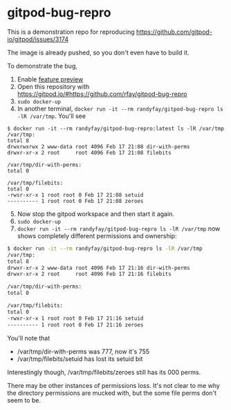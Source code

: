 # gitpod-bug-repro
This is a demonstration repo for reproducing https://github.com/gitpod-io/gitpod/issues/3174

The image is already pushed, so you don't even have to build it.

To demonstrate the bug, 

1. Enable [feature preview](https://gitpod.io/settings)
2. Open this repository with https://gitpod.io/#https://github.com/rfay/gitpod-bug-repro
3. `sudo docker-up`
4. In another terminal, `docker run -it --rm randyfay/gitpod-bug-repro ls -lR /var/tmp`. You'll see 
```
$ docker run -it --rm randyfay/gitpod-bug-repro:latest ls -lR /var/tmp
/var/tmp:
total 8
drwxrwxrwx 2 www-data root 4096 Feb 17 21:08 dir-with-perms
drwxr-xr-x 2 root     root 4096 Feb 17 21:08 filebits

/var/tmp/dir-with-perms:
total 0

/var/tmp/filebits:
total 0
-rwsr-xr-x 1 root root 0 Feb 17 21:08 setuid
---------- 1 root root 0 Feb 17 21:08 zeroes
```
5. Now stop the gitpod workspace and then start it again.
6. `sudo docker-up`
7. `docker run -it --rm randyfay/gitpod-bug-repro ls -lR /var/tmp` now shows completely different permissions and ownership:
```bash
$ docker run -it --rm randyfay/gitpod-bug-repro ls -lR /var/tmp
/var/tmp:
total 8
drwxr-xr-x 2 www-data root 4096 Feb 17 21:16 dir-with-perms
drwxr-xr-x 2 root     root 4096 Feb 17 21:16 filebits

/var/tmp/dir-with-perms:
total 0

/var/tmp/filebits:
total 0
-rwxr-xr-x 1 root root 0 Feb 17 21:16 setuid
---------- 1 root root 0 Feb 17 21:16 zeroes
```

You'll note that 
* /var/tmp/dir-with-perms was 777, now it's 755
* /var/tmp/filebits/setuid has lost its setuid bit

Interestingly though, /var/tmp/filebits/zeroes still has its 000 perms. 

There may be other instances of permissions loss. It's not clear to me why the directory permissions are mucked with, but the some file perms don't seem to be.
